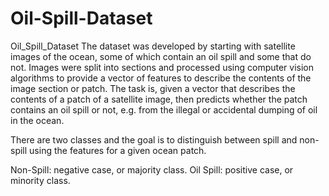 # Oil-Spill-Dataset
Oil_Spill_Dataset
The dataset was developed by starting with satellite images of the ocean, some of which contain an oil spill and some that do not.
Images were split into sections and processed using computer vision algorithms to provide a vector of features to describe the contents of the image section or patch.
The task is, given a vector that describes the contents of a patch of a satellite image, then predicts whether the patch contains an oil spill or not, e.g. from the illegal or accidental dumping of oil in the ocean.

There are two classes and the goal is to distinguish between spill and non-spill using the features for a given ocean patch.

Non-Spill: negative case, or majority class.
Oil Spill: positive case, or minority class.
